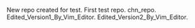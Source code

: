 New repo created for test.
First test repo.
chn_repo.
Edited_Version1_By_Vim_Editor.
Edited_Version2_By_Vim_Editor.

